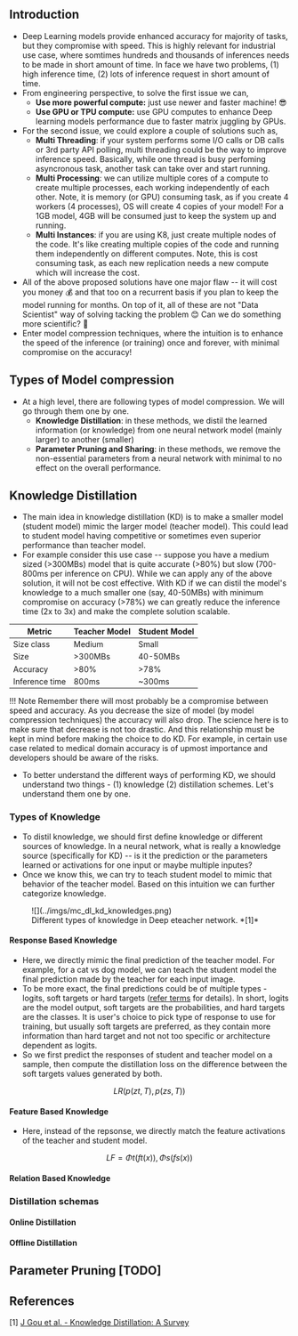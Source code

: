 ## Introduction

- Deep Learning models provide enhanced accuracy for majority of tasks, but they compromise with speed. This is highly relevant for industrial use case, where somtimes hundreds and thousands of inferences needs to be made in short amount of time. In face we have two problems, (1) high inference time, (2) lots of inference request in short amount of time. 
- From engineering perspective, to solve the first issue we can,
  - **Use more powerful compute:** just use newer and faster machine! 😎 
  - **Use GPU or TPU compute:** use GPU computes to enhance Deep learning models performance due to faster matrix juggling by GPUs.
- For the second issue, we could explore a couple of solutions such as,
  - **Multi Threading**: if your system performs some I/O calls or DB calls or 3rd party API polling, multi threading could be the way to improve inference speed. Basically, while one thread is busy perfoming asyncronous task, another task can take over and start running. 
  - **Multi Processing**: we can utilize multiple cores of a compute to create multiple processes, each working independently of each other. Note, it is memory (or GPU) consuming task, as if you create 4 workers (4 processes), OS will create 4 copies of your model! For a 1GB model, 4GB will be consumed just to keep the system up and running.
  - **Multi Instances**: if you are using K8, just create multiple nodes of the code. It's like creating multiple copies of the code and running them independently on different computes. Note, this is cost consuming task, as each new replication needs a new compute which will increase the cost.
- All of the above proposed solutions have one major flaw -- it will cost you money 💰 and that too on a recurrent basis if you plan to keep the model running for months. On top of it, all of these are not "Data Scientist" way of solving tacking the problem 😊 Can we do something more scientific? 🤔 
- Enter model compression techniques, where the intuition is to enhance the speed of the inference (or training) once and forever, with minimal compromise on the accuracy!

## Types of Model compression

- At a high level, there are following types of model compression. We will go through them one by one.
  - **Knowledge Distillation**: in these methods, we distil the learned information (or knowledge) from one neural network model (mainly larger) to another (smaller)
  - **Parameter Pruning and Sharing**: in these methods, we remove the non-essential parameters from a neural network with minimal to no effect on the overall performance. 

## Knowledge Distillation

- The main idea in knowledge distillation (KD) is to make a smaller model (student model) mimic the larger model (teacher model). This could lead to student model having competitive or sometimes even superior performance than teacher model.
- For example consider this use case -- suppose you have a medium sized (>300MBs) model that is quite accurate (>80%) but slow (700-800ms per inference on CPU). While we can apply any of the above solution, it will not be cost effective. With KD if we can distil the model's knowledge to a much smaller one (say, 40-50MBs) with minimum compromise on accuracy (>78%) we can greatly reduce the inference time (2x to 3x) and make the complete solution scalable. 

| Metric | Teacher Model | Student Model |
| ------ | ------ | ----- |
| Size class | Medium | Small |
| Size | >300MBs | 40-50MBs |
| Accuracy | >80% | >78% |
| Inference time | 800ms | ~300ms |


!!! Note
    Remember there will most probably be a compromise between speed and accuracy. As you decrease the size of model (by model compression techniques) the accuracy will also drop. The science here is to make sure that decrease is not too drastic. And this relationship must be kept in mind before making the choice to do KD. For example, in certain use case related to medical domain accuracy is of upmost importance and developers should be aware of the risks.

- To better understand the different ways of performing KD, we should understand two things - (1) knowledge (2) distillation schemes. Let's understand them one by one.

### Types of Knowledge

- To distil knowledge, we should first define knowledge or different sources of knowledge. In a neural network, what is really a knowledge source (specifically for KD) -- is it the prediction or the parameters learned or activations for one input or maybe multiple inputes?
- Once we know this, we can try to teach student model to mimic that behavior of the teacher model. Based on this intuition we can further categorize knowledge.

<figure markdown> 
    ![](../imgs/mc_dl_kd_knowledges.png)
    <figcaption>Different types of knowledge in Deep eteacher network. *[1]*</figcaption>
</figure>

#### Response Based Knowledge

- Here, we directly mimic the final prediction of the teacher model. For example, for a cat vs dog model, we can teach the student model the final prediction made by the teacher for each input image.
- To be more exact, the final predictions could be of multiple types - logits, soft targets or hard targets ([refer terms](deep_learning_terms.md#logits-soft-and-hard-targets) for details). In short, logits are the model output, soft targets are the probabilities, and hard targets are the classes. It is user's choice to pick type of response to use for training, but usually soft targets are preferred, as they contain more information than hard target and not not too specific or architecture dependent as logits. 
- So we first predict the responses of student and teacher model on a sample, then compute the distillation loss on the difference between the soft targets values generated by both.

$$LR(p(zt,T),p(zs,T))$$

#### Feature Based Knowledge

- Here, instead of the repsonse, we directly match the feature activations of the teacher and student model.

$$LF=Φt(ft(x)),Φs(fs(x))$$

#### Relation Based Knowledge



### Distillation schemas

#### Online Distillation
#### Offline Distillation

## Parameter Pruning [TODO]

## References

[1] [J Gou et al. - Knowledge Distillation: A Survey](https://arxiv.org/abs/2006.05525)